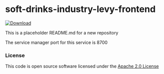 # soft-drinks-industry-levy-frontend

[ ![Download](https://api.bintray.com/packages/hmrc/releases/soft-drinks-industry-levy-frontend/images/download.svg) ](https://bintray.com/hmrc/releases/soft-drinks-industry-levy-frontend/_latestVersion)

This is a placeholder README.md for a new repository

The service manager port for this service is 8700

### License

This code is open source software licensed under the [Apache 2.0 License]("http://www.apache.org/licenses/LICENSE-2.0.html")
